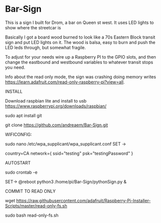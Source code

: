 # Bar-Sign
This is a sign I built for Drom, a bar on Queen st west.  It uses LED lights to show where the streetcar is

Basically I got a board wood burned to look like a 70s Eastern Block transit sign and put LED lights on it.  The wood is balsa, easy to burn and push the LED leds through, but somewhat fragile.

To adjust for your needs wire up a Raspberry PI to the GPIO slots, and then change the eastbound and westbound variables to whatever transit stops you need.

Info about the read only mode, the sign was crashing doing memory writes
https://learn.adafruit.com/read-only-raspberry-pi?view=all.

INSTALL

Download raspbian lite and install to usb
https://www.raspberrypi.org/downloads/raspbian/

sudo apt install git

git clone https://github.com/andreaem/Bar-Sign.git




WIFICONFIG:

sudo nano /etc/wpa_supplicant/wpa_supplicant.conf
SET ->

country=CA
network={
    ssid="testing"
    psk="testingPassword"
}

AUTOSTART

sudo crontab -e

SET->
@reboot python3 /home/pi/Bar-Sign/pythonSign.py &  

COMMIT TO READ ONLY

wget https://raw.githubusercontent.com/adafruit/Raspberry-Pi-Installer-Scripts/master/read-only-fs.sh

sudo bash read-only-fs.sh
